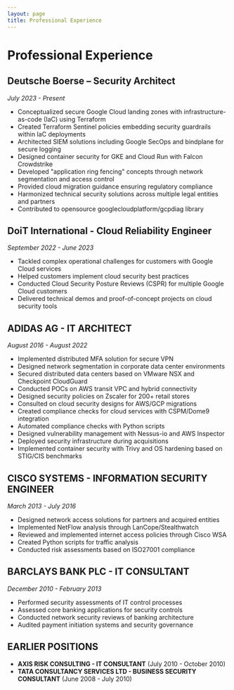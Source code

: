 ```yaml
---
layout: page
title: Professional Experience
---
```


# Professional Experience

## Deutsche Boerse – Security Architect
*July 2023 - Present*

- Conceptualized secure Google Cloud landing zones with infrastructure-as-code (IaC) using Terraform
- Created Terraform Sentinel policies embedding security guardrails within IaC deployments
- Architected SIEM solutions including Google SecOps and bindplane for secure logging
- Designed container security for GKE and Cloud Run with Falcon Crowdstrike
- Developed "application ring fencing" concepts through network segmentation and access control
- Provided cloud migration guidance ensuring regulatory compliance
- Harmonized technical security solutions across multiple legal entities and partners
- Contributed to opensource googlecloudplatform/gcpdiag library

## DoiT International - Cloud Reliability Engineer
*September 2022 - June 2023*

- Tackled complex operational challenges for customers with Google Cloud services
- Helped customers implement cloud security best practices
- Conducted Cloud Security Posture Reviews (CSPR) for multiple Google Cloud customers
- Delivered technical demos and proof-of-concept projects on cloud security tools

## ADIDAS AG - IT ARCHITECT
*August 2016 - August 2022*

- Implemented distributed MFA solution for secure VPN
- Designed network segmentation in corporate data center environments
- Secured distributed data centers based on VMware NSX and Checkpoint CloudGuard
- Conducted POCs on AWS transit VPC and hybrid connectivity
- Designed security policies on Zscaler for 200+ retail stores
- Consulted on cloud security designs for AWS/GCP migrations
- Created compliance checks for cloud services with CSPM/Dome9 integration
- Automated compliance checks with Python scripts
- Designed vulnerability management with Nessus-io and AWS Inspector
- Deployed security infrastructure during acquisitions
- Implemented container security with Trivy and OS hardening based on STIG/CIS benchmarks

## CISCO SYSTEMS - INFORMATION SECURITY ENGINEER
*March 2013 - July 2016*

- Designed network access solutions for partners and acquired entities
- Implemented NetFlow analysis through LanCope/Stealthwatch
- Reviewed and implemented internet access policies through Cisco WSA
- Created Python scripts for traffic analysis
- Conducted risk assessments based on ISO27001 compliance

## BARCLAYS BANK PLC - IT CONSULTANT
*December 2010 - February 2013*

- Performed security assessments of IT control processes
- Assessed core banking applications for security controls
- Conducted network security reviews of banking architecture
- Audited payment initiation systems and security governance

## EARLIER POSITIONS

- **AXIS RISK CONSULTING - IT CONSULTANT** (July 2010 - October 2010)
- **TATA CONSULTANCY SERVICES LTD - BUSINESS SECURITY CONSULTANT** (June 2008 - July 2010)
